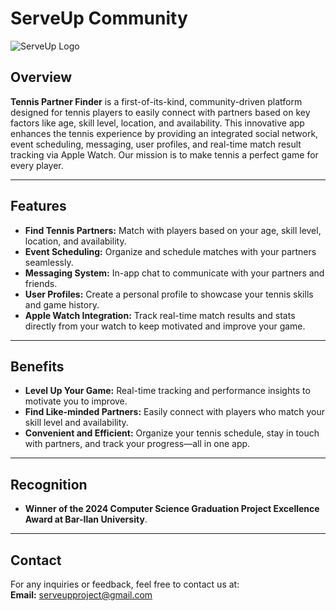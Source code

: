 # ServeUp Community
![ServeUp Logo](https://drive.google.com/file/d/1SWhiK0-nRSbCdGqEAkQVWAtPPq5EEUf5/view?usp=share_link)
## Overview
**Tennis Partner Finder** is a first-of-its-kind, community-driven platform designed for tennis players to easily connect with partners based on key factors like age, skill level, location, and availability. This innovative app enhances the tennis experience by providing an integrated social network, event scheduling, messaging, user profiles, and real-time match result tracking via Apple Watch. Our mission is to make tennis a perfect game for every player.

---

## Features

- **Find Tennis Partners:** Match with players based on your age, skill level, location, and availability.
- **Event Scheduling:** Organize and schedule matches with your partners seamlessly.
- **Messaging System:** In-app chat to communicate with your partners and friends.
- **User Profiles:** Create a personal profile to showcase your tennis skills and game history.
- **Apple Watch Integration:** Track real-time match results and stats directly from your watch to keep motivated and improve your game.

---

## Benefits

- **Level Up Your Game:** Real-time tracking and performance insights to motivate you to improve.
- **Find Like-minded Partners:** Easily connect with players who match your skill level and availability.
- **Convenient and Efficient:** Organize your tennis schedule, stay in touch with partners, and track your progress—all in one app.

---

## Recognition

- **Winner of the 2024 Computer Science Graduation Project Excellence Award at Bar-Ilan University**.

---

## Contact

For any inquiries or feedback, feel free to contact us at:  
**Email:** serveupproject@gmail.com  



